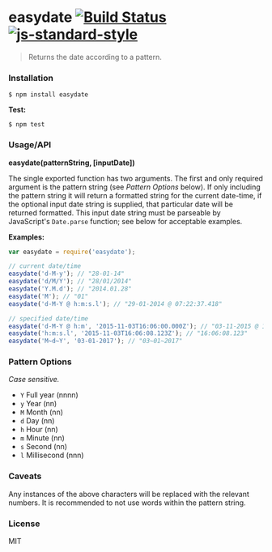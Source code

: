 # easydate [![Build Status](https://travis-ci.org/roryrjb/easydate.svg?branch=master)](https://travis-ci.org/roryrjb/easydate) [![js-standard-style](https://img.shields.io/badge/code%20style-standard-brightgreen.svg?style=flat)](https://github.com/feross/standard)

> Returns the date according to a pattern.

### Installation

```
$ npm install easydate
```

__Test:__

```
$ npm test
```

### Usage/API

__easydate(patternString, [inputDate])__

The single exported function has two arguments. The first and only required argument is the pattern string (see _Pattern Options_ below). If only including the pattern string it will return a formatted string for the current date-time, if the optional input date string is supplied, that particular date will be returned formatted. This input date string must be parseable by JavaScript's `Date.parse` function; see below for acceptable examples.

__Examples:__

```javascript
var easydate = require('easydate');

// current date/time
easydate('d-M-y'); // "28-01-14"
easydate('d/M/Y'); // "28/01/2014"
easydate('Y.M.d'); // "2014.01.28"
easydate('M'); // "01"
easydate('d-M-Y @ h:m:s.l'); // "29-01-2014 @ 07:22:37.418"

// specified date/time
easydate('d-M-Y @ h:m', '2015-11-03T16:06:00.000Z'); // "03-11-2015 @ 16:06"
easydate('h:m:s.l', '2015-11-03T16:06:08.123Z'); // "16:06:08.123"
easydate('M~d~Y', '03-01-2017'); // "03~01~2017"
```

### Pattern Options

_Case sensitive._

* ```Y``` Full year (nnnn)
* ```y``` Year (nn)
* ```M``` Month (nn)
* ```d``` Day (nn)
* ```h``` Hour (nn)
* ```m``` Minute (nn)
* ```s``` Second (nn)
* ```l``` Millisecond (nnn)

### Caveats

Any instances of the above characters will be replaced with the relevant numbers. It is recommended to not use words within the pattern string.

### License

MIT
